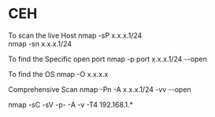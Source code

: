 # CEH

To scan the live Host
nmap -sP x.x.x.1/24                 
nmap -sn x.x.x.1/24

To find the Specific open port
nmap -p port x.x.x.1/24 --open

To find the OS
nmap -O x.x.x.x 

Comprehensive Scan
nmap -Pn -A x.x.x.1/24 -vv --open   

nmap -sC -sV -p- -A -v -T4 192.168.1.*

